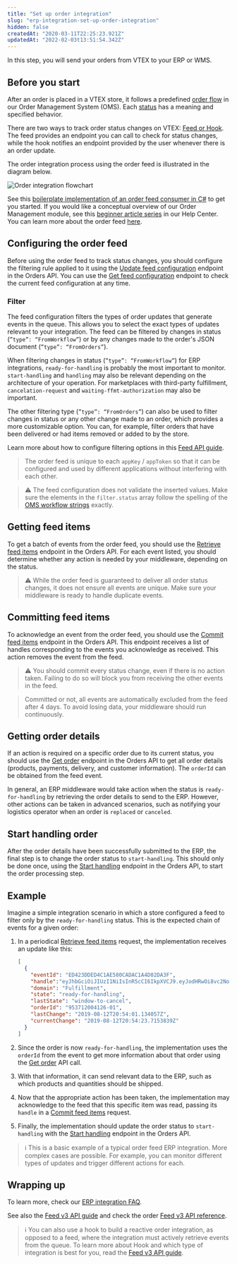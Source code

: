```yaml
---
title: "Set up order integration"
slug: "erp-integration-set-up-order-integration"
hidden: false
createdAt: "2020-03-11T22:25:23.921Z"
updatedAt: "2022-02-03t13:51:54.342Z"
---
```


In this step, you will send your orders from VTEX to your ERP or WMS.

## Before you start

After an order is placed in a VTEX store, it follows a predefined [order flow](https://help.vtex.com/tutorial/order-flow-on-the-oms--tutorials_196) in our Order Management System (OMS). Each [status](https://help.vtex.com/tutorial/order-flow-on-the-oms--tutorials_196#understanding-the-status) has a meaning and specified behavior.

There are two ways to track order status changes on VTEX: [Feed or Hook](https://developers.vtex.com/docs/guides/orders-feed). The feed provides an endpoint you can call to check for status changes, while the hook notifies an endpoint provided by the user whenever there is an order update.

The order integration process using the order feed is illustrated in the diagram below.

![Order integration flowchart](https://user-images.githubusercontent.com/77292838/212993154-0cbf395e-1f65-4a87-8ba9-5f80647365f3.png)

See this [boilerplate implementation of an order feed consumer in C#](https://github.com/vtex/FeedConsumerCSharp) to get you started. If you would like a conceptual overview of our Order Management module, see this [beginner article series](https://help.vtex.com/tracks/orders--2xkTisx4SXOWXQel8Jg8sa) in our Help Center. You can learn more about the order feed [here](https://developers.vtex.com/docs/guides/orders-feed).

## Configuring the order feed

Before using the order feed to track status changes, you should configure the filtering rule applied to it using the [Update feed configuration](https://developers.vtex.com/docs/api-reference/orders-api#post-/api/orders/feed/config) endpoint in the Orders API. You can use the [Get feed configuration](https://developers.vtex.com/docs/api-reference/orders-api#get-/api/orders/feed/config) endpoint to check the current feed configuration at any time.

### Filter

The feed configuration filters the types of order updates that generate events in the queue. This allows you to select the exact types of updates relevant to your integration. The feed can be filtered by changes in status (`”type”: “FromWorkflow”`) or by any changes made to the order's JSON document (`”type”: “FromOrders”`).

When filtering changes in status (`”type”: “FromWorkflow”`) for ERP integrations, `ready-for-handling` is probably the most important to monitor. `start-handling` and `handling` may also be relevant depending on the architecture of your operation. For marketplaces with third-party fulfillment, `cancelation-request` and `waiting-ffmt-authorization` may also be important.

The other filtering type (`”type”: “FromOrders”`) can also be used to filter changes in status or any other change made to an order, which provides a more customizable option. You can, for example, filter orders that have been delivered or had items removed or added to by the store.

Learn more about how to configure filtering options in this [Feed API guide](https://developers.vtex.com/docs/guides/orders-feed).

> The order feed is unique to each `appKey` / `appToken` so that it can be configured and used by different applications without interfering with each other.

>⚠️ The feed configuration does not validate the inserted values. Make sure the elements in the `filter.status` array follow the spelling of the [OMS workflow strings](https://help.vtex.com/en/tutorial/order-flow-and-status--tutorials_196) exactly.

## Getting feed items

To get a batch of events from the order feed, you should use the [Retrieve feed items](https://developers.vtex.com/docs/api-reference/orders-api#get-/api/orders/feed) endpoint in the Orders API. For each event listed, you should determine whether any action is needed by your middleware, depending on the status.

>⚠️ While the order feed is guaranteed to deliver all order status changes, it does not ensure all events are unique. Make sure your middleware is ready to handle duplicate events.

## Committing feed items

To acknowledge an event from the order feed, you should use the [Commit feed items](https://developers.vtex.com/docs/api-reference/orders-api#post-/api/orders/feed) endpoint in the Orders API. This endpoint receives a list of handles corresponding to the events you acknowledge as received. This action removes the event from the feed.

>⚠️ You should commit every status change, even if there is no action taken. Failing to do so will block you from receiving the other events in the feed.

> Committed or not, all events are automatically excluded from the feed after 4 days. To avoid losing data, your middleware should run continuously.

## Getting order details

If an action is required on a specific order due to its current status, you should use the [Get order](https://developers.vtex.com/docs/api-reference/orders-api#get-/api/oms/pvt/orders/-orderId-) endpoint in the Orders API to get all order details (products, payments, delivery, and customer information). The `orderId` can be obtained from the feed event.

In general, an ERP middleware would take action when the status is `ready-for-handling` by retrieving the order details to send to the ERP. However, other actions can be taken in advanced scenarios, such as notifying your logistics operator when an order is `replaced` or `canceled`.

## Start handling order

After the order details have been successfully submitted to the ERP, the final step is to change the order status to `start-handling`. This should only be done once, using the [Start handling](https://developers.vtex.com/docs/api-reference/orders-api#post-/api/oms/pvt/orders/-orderId-/start-handling) endpoint in the Orders API, to start the order processing step.

## Example

Imagine a simple integration scenario in which a store configured a feed to filter only by the `ready-for-handling` status. This is the expected chain of events for a given order:

1. In a periodical [Retrieve feed items](https://developers.vtex.com/docs/api-reference/orders-api#get-/api/orders/feed) request, the implementation receives an update like this:

   ```json
   [
     {
       "eventId": "ED423DDED4C1AE580CADAC1A4D02DA3F",
       "handle":"eyJhbGciOiJIUzI1NiIsInR5cCI6IkpXVCJ9.eyJodHRwOi8vc2NoZW1hcy54bWxzb2FwLm9yZy93cy8yMDA1LzA1L2lkZW50aXR ...",
       "domain": "Fulfillment",
       "state": "ready-for-handling",
       "lastState": "window-to-cancel",
       "orderId": "953712004126-01",
       "lastChange": "2019-08-12T20:54:01.134057Z",
       "currentChange": "2019-08-12T20:54:23.7153839Z"
     }
   ]
   ```

2. Since the order is now `ready-for-handling`, the implementation uses the `orderId` from the event to get more information about that order using the [Get order](https://developers.vtex.com/docs/api-reference/orders-api#get-/api/oms/pvt/orders/-orderId-) API call.

3. With that information, it can send relevant data to the ERP, such as which products and quantities should be shipped.

4. Now that the appropriate action has been taken, the implementation may acknowledge to the feed that this specific item was read, passing its `handle` in a [Commit feed items](https://developers.vtex.com/docs/api-reference/orders-api#post-/api/orders/feed) request.

5. Finally, the implementation should update the order status to `start-handling` with the [Start handling](https://developers.vtex.com/docs/api-reference/orders-api#post-/api/oms/pvt/orders/-orderId-/start-handling) endpoint in the Orders API.

>ℹ️ This is a basic example of a typical order feed ERP integration. More complex cases are possible. For example, you can monitor different types of updates and trigger different actions for each.

## Wrapping up

To learn more, check our [ERP integration FAQ](https://developers.vtex.com/docs/guides/faq-erp-integration).

See also the [Feed v3 API guide](https://developers.vtex.com/docs/guides/orders-feed) and check the order [Feed v3 API reference](https://developers.vtex.com/docs/api-reference/orders-api#get-/api/orders/feed/config).

>ℹ️ You can also use a hook to build a reactive order integration, as opposed to a feed, where the integration must actively retrieve events from the queue. To learn more about Hook and which type of integration is best for you, read the [Feed v3 API guide](https://developers.vtex.com/docs/guides/orders-feed).
